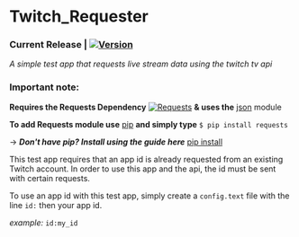 


# Twitch_Requester
### Current Release | [![Version](https://img.shields.io/badge/Release-v0.2.0-brightgreen.svg)](https://github.com/dMacGit/Twitch_Requester/releases/tag/v0.2.0)

*A simple test app that requests live stream data using the twitch tv api*

### Important note:


**Requires the Requests Dependency** [![Requests](https://img.shields.io/badge/Release-v2.11.1-blue.svg)](https://pypi.python.org/pypi/requests)
**& uses the** [json](https://docs.python.org/2/library/json.html) module

**To add Requests module use** [pip](https://docs.python.org/3/installing/) **and simply type** `$ pip install requests`

-> *__Don't have pip? Install using the guide here__* [pip install](https://packaging.python.org/installing/) 

This test app requires that an app id is already requested from an existing Twitch account.
In order to use this app and the api, the id must be sent with certain requests.

To use an app id with this test app, simply create a `config.text` file with the line `id:` then your app id.

_example:_ `id:my_id`

